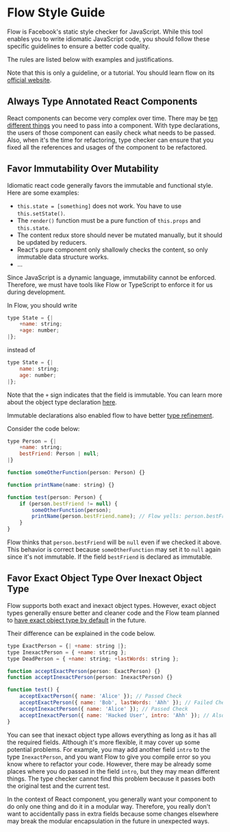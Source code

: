 # Flow Style Guide

Flow is Facebook's static style checker for JavaScript. While this tool enables you to write
idiomatic JavaScript code, you should follow these specific guidelines to ensure a better code
quality.

The rules are listed below with examples and justifications.

Note that this is only a guideline, or a tutorial. You should learn flow on its
[official website](https://flow.org/en/docs/).

## Always Type Annotated React Components

React components can become very complex over time. There may be 
[ten different things](../frontend/src/components/Util/TaskEditors/TaskEditor.jsx) you need to pass
into a component. With type declarations, the users of those component can easily check what needs
to be passed. Also, when it's the time for refactoring, type checker can ensure that you fixed all
the references and usages of the component to be refactored.

## Favor Immutability Over Mutability

Idiomatic react code generally favors the immutable and functional style. Here are some examples: 

- `this.state = [something]` does not work. You have to use `this.setState()`.
- The `render()` function must be a pure function of `this.props` and `this.state`.
- The content redux store should never be mutated manually, but it should be updated by reducers.
- React's pure component only shallowly checks the content, so only immutable data structure works.
- ...

Since JavaScript is a dynamic language, immutability cannot be enforced. Therefore, we must have
tools like Flow or TypeScript to enforce it for us during development.

In Flow, you should write

```javascript
type State = {|
    +name: string;
    +age: number;
|};
```

instead of

```javascript
type State = {|
    name: string;
    age: number;
|};
```

Note that the `+` sign indicates that the field is immutable. You can learn more about the object
type declaration [here](https://flow.org/en/docs/types/objects/). 

Immutable declarations also enabled flow to have better 
[type refinement](https://flow.org/en/docs/lang/refinements/).

Consider the code below:

```javascript
type Person = {|
    +name: string;
    bestFriend: Person | null;
|}

function someOtherFunction(person: Person) {}

function printName(name: string) {}

function test(person: Person) {
    if (person.bestFriend != null) {
        someOtherFunction(person);
        printName(person.bestFriend.name); // Flow yells: person.bestFriend may be null
    }
}
```

Flow thinks that `person.bestFriend` will be `null` even if we checked it above. This behavior is
correct because `someOtherFunction` may set it to `null` again since it's not immutable. If the
field `bestFriend` is declared as immutable.

## Favor Exact Object Type Over Inexact Object Type

Flow supports both exact and inexact object types. However, exact object types generally ensure
better and cleaner code and the Flow team planned to 
[have exact object type by default](https://medium.com/flow-type/on-the-roadmap-exact-objects-by-default-16b72933c5cf)
in the future.

Their difference can be explained in the code below.

```javascript
type ExactPerson = {| +name: string |};
type InexactPerson = { +name: string };
type DeadPerson = { +name: string; +lastWords: string };

function acceptExactPerson(person: ExactPerson) {}
function acceptInexactPerson(person: InexactPerson) {}

function test() {
    acceptExactPerson({ name: 'Alice' }); // Passed Check
    acceptExactPerson({ name: 'Bob', lastWords: 'Ahh' }); // Failed Check. Flow: Extra field lastWords.
    acceptInexactPerson({ name: 'Alice' }); // Passed Check
    acceptInexactPerson({ name: 'Hacked User', intro: 'Ahh' }); // Also passed check, but do you want this?
}
```

You can see that inexact object type allows everything as long as it has all the required fields.
Although it's more flexible, it may cover up some potential problems. For example, you may add
another field `intro` to the type `InexactPerson`, and you want Flow to give you compile error so 
you know where to refactor your code. However, there may be already some places where you do passed
in the field `intro`, but they may mean different things. The type checker cannot find this problem
because it passes both the original test and the current test.

In the context of React component, you generally want your component to do only one thing and do
it in a modular way. Therefore, you really don't want to accidentally pass in extra fields because
some changes elsewhere may break the modular encapsulation in the future in unexpected ways. 
